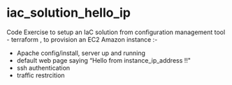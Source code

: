 # iac_solution_hello_ip
Code Exercise to setup an IaC solution from configuration management tool - terraform , to provision an EC2 Amazon instance :-

- Apache config/install, server up and running 
- default web page saying “Hello from instance_ip_address !!"
- ssh authentication
- traffic restrcition
